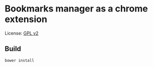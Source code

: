 # Bookmarks manager as a chrome extension #

License: [GPL v2](http://choosealicense.com/licenses/gpl-2.0/)

## Build ##

    bower install
